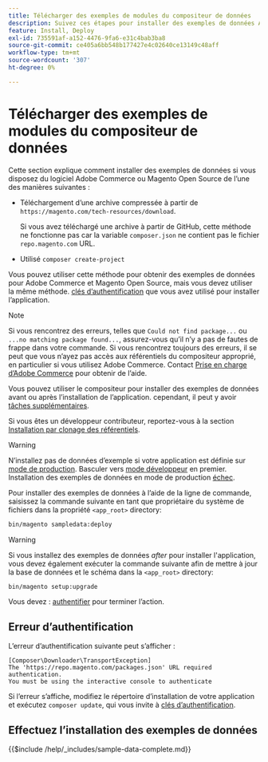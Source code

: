 ```yaml
---
title: Télécharger des exemples de modules du compositeur de données
description: Suivez ces étapes pour installer des exemples de données Adobe Commerce et Magento Open Source à l’aide du gestionnaire de modules PHP du compositeur.
feature: Install, Deploy
exl-id: 735591af-a152-4476-9fa6-e31c4bab3ba8
source-git-commit: ce405a6bb548b177427e4c02640ce13149c48aff
workflow-type: tm+mt
source-wordcount: '307'
ht-degree: 0%

---
```


# Télécharger des exemples de modules du compositeur de données

Cette section explique comment installer des exemples de données si vous disposez du logiciel Adobe Commerce ou Magento Open Source de l’une des manières suivantes :

* Téléchargement d’une archive compressée à partir de `https://magento.com/tech-resources/download`.

  Si vous avez téléchargé une archive à partir de GitHub, cette méthode ne fonctionne pas car la variable `composer.json` ne contient pas le fichier `repo.magento.com` URL.

* Utilisé `composer create-project`

Vous pouvez utiliser cette méthode pour obtenir des exemples de données pour Adobe Commerce et Magento Open Source, mais vous devez utiliser la même méthode. [clés d’authentification](../prerequisites/authentication-keys.md) que vous avez utilisé pour installer l’application.

>[!NOTE]
>
>Si vous rencontrez des erreurs, telles que `Could not find package...` ou `...no matching package found...`, assurez-vous qu’il n’y a pas de fautes de frappe dans votre commande. Si vous rencontrez toujours des erreurs, il se peut que vous n’ayez pas accès aux référentiels du compositeur approprié, en particulier si vous utilisez Adobe Commerce. Contact [Prise en charge d’Adobe Commerce](https://support.magento.com/hc/en-us) pour obtenir de l’aide.

Vous pouvez utiliser le compositeur pour installer des exemples de données avant ou après l’installation de l’application. cependant, il peut y avoir [tâches supplémentaires](remove-or-update.md).

Si vous êtes un développeur contributeur, reportez-vous à la section [Installation par clonage des référentiels](git-repositories.md).

>[!WARNING]
>
>N’installez pas de données d’exemple si votre application est définie sur [mode de production](../../configuration/bootstrap/application-modes.md#production-mode). Basculer vers [mode développeur](../../configuration/bootstrap/application-modes.md#developer-mode) en premier. Installation des exemples de données en mode de production [échec](https://support.magento.com/hc/en-us/articles/360033824571#symptom-production-mode-trouble-samp-prod-).

Pour installer des exemples de données à l’aide de la ligne de commande, saisissez la commande suivante en tant que propriétaire du système de fichiers dans la propriété `<app_root>` directory:

```bash
bin/magento sampledata:deploy
```

>[!WARNING]
>
>Si vous installez des exemples de données _after_ pour installer l&#39;application, vous devez également exécuter la commande suivante afin de mettre à jour la base de données et le schéma dans la `<app_root>` directory:

```bash
bin/magento setup:upgrade
```

Vous devez : [authentifier](../prerequisites/authentication-keys.md) pour terminer l’action.

## Erreur d’authentification

L’erreur d’authentification suivante peut s’afficher :

```terminal
[Composer\Downloader\TransportException]
The 'https://repo.magento.com/packages.json' URL required authentication.
You must be using the interactive console to authenticate
```

Si l’erreur s’affiche, modifiez le répertoire d’installation de votre application et exécutez `composer update`, qui vous invite à [clés d’authentification](../prerequisites/authentication-keys.md).

## Effectuez l’installation des exemples de données

{{$include /help/_includes/sample-data-complete.md}}
